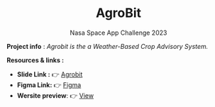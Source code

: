 <h1 align ="center"> AgroBit </h1>
<p align ="center"> Nasa Space App Challenge 2023  </p>

**Project info** : _Agrobit is the a Weather-Based Crop Advisory System._

**Resources & links :**

- **Slide Link :** 👉 [Agrobit](https://www.canva.com/design/DAFsVpXFWBc/_pPKwZAXaIgJg9TN_H4xvg/edit)
- **Figma Link:** 👉 [Figma](https://www.figma.com/file/isZS0jC7QNlQXNW9pDKeai/AgroBit-Nasa-Space-App-Challenge-2023?type=design&node-id=0-1&mode=design&t=CTS8Oc9yTL8EWDcl-0)
- **Wersite preview**: 👉 [View](https://genuine-kulfi-4022ef.netlify.app/)
